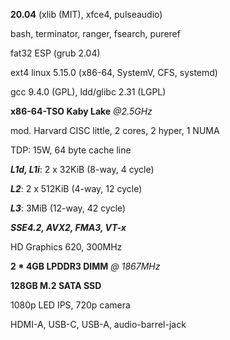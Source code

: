 **20.04** (xlib (MIT), xfce4, pulseaudio)

bash, terminator, ranger, fsearch, pureref

fat32 ESP (grub 2.04)

ext4 linux 5.15.0 (x86-64, SystemV, CFS, systemd)

gcc 9.4.0 (GPL), ldd/glibc 2.31 (LGPL)

**x86-64-TSO Kaby Lake** *@2.5GHz*

mod. Harvard CISC little, 2 cores, 2 hyper, 1 NUMA

TDP: 15W, 64 byte cache line

***L1d, L1i***: 2 x 32KiB (8-way, 4 cycle)

***L2***: 2 x 512KiB (4-way, 12 cycle)

***L3***: 3MiB (12-way, 42 cycle)

***SSE4.2, AVX2, FMA3, VT-x***

HD Graphics 620, 300MHz


**2 * 4GB LPDDR3 DIMM** *@ 1867MHz*

**128GB M.2 SATA SSD**

1080p LED IPS, 720p camera

HDMI-A, USB-C, USB-A, audio-barrel-jack
